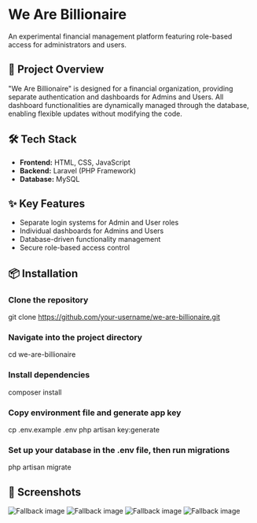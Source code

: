 # We Are Billionaire

An experimental financial management platform featuring role-based access for administrators and users.

## 🚀 Project Overview
"We Are Billionaire" is designed for a financial organization, providing separate authentication and dashboards for Admins and Users. All dashboard functionalities are dynamically managed through the database, enabling flexible updates without modifying the code.

## 🛠️ Tech Stack
- **Frontend:** HTML, CSS, JavaScript
- **Backend:** Laravel (PHP Framework)
- **Database:** MySQL

## ✨ Key Features
- Separate login systems for Admin and User roles
- Individual dashboards for Admins and Users
- Database-driven functionality management
- Secure role-based access control

## 📦 Installation


### Clone the repository
git clone https://github.com/your-username/we-are-billionaire.git

### Navigate into the project directory
cd we-are-billionaire

### Install dependencies
composer install

### Copy environment file and generate app key
cp .env.example .env
php artisan key:generate

### Set up your database in the .env file, then run migrations
php artisan migrate


## 📸 Screenshots

<picture>
  <source srcset="screenshot/admin-login.png" media="(min-width: 800px)">
    <img src="path-to-your-image-fallback.jpg" alt="Fallback image">
</picture>

<picture>
  <source srcset="screenshot/admin-dashboard.png" media="(min-width: 800px)">
    <img src="path-to-your-image-fallback.jpg" alt="Fallback image">
</picture>

<picture>
  <source srcset="screenshot/user-login.png" media="(min-width: 800px)">
    <img src="path-to-your-image-fallback.jpg" alt="Fallback image">
</picture>

<picture>
  <source srcset="screenshot/user-dashboard.png" media="(min-width: 800px)">
    <img src="path-to-your-image-fallback.jpg" alt="Fallback image">
</picture>











